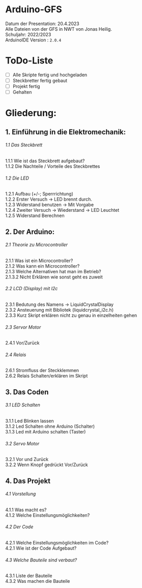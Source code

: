 # Arduino-GFS
Datum der Presentation: 20.4.2023 <br>
Alle Dateien von der GFS in NWT von Jonas Heilig. <br>
Schuljahr: 2022/2023 <br>
ArduinoIDE Version : ```2.0.4```

# ToDo-Liste
- [ ] Alle Skripte fertig und hochgeladen
- [ ] Steckbretter fertig gebaut
- [ ] Projekt fertig
- [ ] Gehalten

# Gliederung:
## 1. Einführung in die Elektromechanik:
###### 1.1 Das Steckbrett
1.1.1 Wie ist das Steckbrett aufgebaut? <br>
1.1.2 Die Nachteile / Vorteile des Steckbrettes
###### 1.2 Die LED
1.2.1 Aufbau (+/-; Sperrrichtung) <br>
1.2.2 Erster Versuch -> LED brennt durch. <br>
1.2.3 Widerstand benutzen -> Mit Vorgabe <br>
1.2.4 Zweiter Versuch -> Wiederstand -> LED Leuchtet <br>
1.2.5 Widerstand Berechnen
   
## 2. Der Arduino:
###### 2.1 Theorie zu Microcontroller
2.1.1 Was ist ein Microcontroller? <br>
2.1.2 Was kann ein Microcontroller? <br>
2.1.3 Welche Alternativen hat man im Betrieb? <br>
2.1.3.2 Nicht Erklären wie sonst geht es zuweit
###### 2.2 LCD (Display) mit I2c
2.3.1 Bedutung des Namens -> LiquidCrystalDisplay <br>
2.3.2 Ansteuerung mit Bibliotek (liquidcrystal_i2c.h) <br>
2.3.3 Kurz Skript erklären nicht zu genau in einzelheiten gehen
###### 2.3 Servor Motor
2.4.1 Vor/Zurück
###### 2.4 Relais
2.6.1 Stromfluss der Steckklemmen<br>
2.6.2 Relais Schalten/erklären im Skript
## 3. Das Coden
###### 3.1 LED Schalten
3.1.1 Led Blinken lassen <br>
3.1.2 Led Schalten ohne Arduino (Schalter) <br>
3.1.3 Led mit Arduino schalten (Taster)
###### 3.2 Servo Motor
3.2.1 Vor und Zurück <br>
3.2.2 Wenn Knopf gedrückt Vor/Zurück
## 4. Das Projekt 
###### 4.1 Vorstellung
4.1.1 Was macht es? <br>
4.1.2 Welche Einstellungsmöglichkeiten?
###### 4.2 Der Code
4.2.1 Welche Einstellungsmöglichkeiten im Code? <br>
4.2.1 Wie ist der Code Aufgebaut?
###### 4.3 Welche Bauteile sind verbaut?
4.3.1 Liste der Bauteile <br>
4.3.2 Was machen die Bauteile
